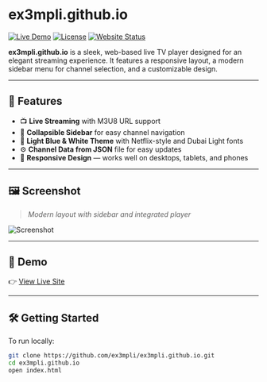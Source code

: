 # ex3mpli.github.io

[![Live Demo](https://img.shields.io/badge/Demo-Live-blue?logo=tv)](https://ex3mpli.github.io)
[![License](https://img.shields.io/github/license/ex3mpli/ex3mpli.github.io)](LICENSE)
[![Website Status](https://img.shields.io/website?url=https%3A%2F%2Fex3mpli.github.io)](https://ex3mpli.github.io)

**ex3mpli.github.io** is a sleek, web-based live TV player designed for an elegant streaming experience. It features a responsive layout, a modern sidebar menu for channel selection, and a customizable design.

---

## 🚀 Features

- 📺 **Live Streaming** with M3U8 URL support  
- 🧭 **Collapsible Sidebar** for easy channel navigation  
- 🎨 **Light Blue & White Theme** with Netflix-style and Dubai Light fonts  
- ⚙️ **Channel Data from JSON** file for easy updates  
- 📱 **Responsive Design** — works well on desktops, tablets, and phones  

---

## 🖼️ Screenshot

> *Modern layout with sidebar and integrated player*

![Screenshot](https://ex3mpli.github.io/bisdaktv.png) <!-- Replace this with your actual screenshot path -->

---

## 📂 Demo

👉 [View Live Site](https://ex3mpli.github.io)

---

## 🛠️ Getting Started

To run locally:

```bash
git clone https://github.com/ex3mpli/ex3mpli.github.io.git
cd ex3mpli.github.io
open index.html

